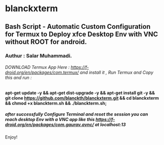 # blanckxterm
## Bash Script - Automatic Custom Configuration for Termux to Deploy xfce Desktop Env with VNC without ROOT for android.

### Authur : **Salar Muhammadi**.

###### DOWNLOAD Termux App Here : https://f-droid.org/en/packages/com.termux/ and install it , Run Termux and Copy this and run :

#### apt-get update -y && apt-get dist-upgrade -y && apt-get install git -y && git clone https://github.com/blanckth/blanckxterm.git && cd blanckxterm && chmod +x blanckterm.sh && ./blanckterm.sh;

##### after successfully Configure Terminal and reset the session you can reach desktop Env with a VNC app like this https://f-droid.org/en/packages/com.gaurav.avnc/ at localhost:13

Enjoy!
